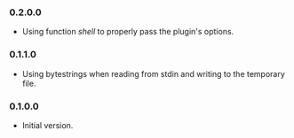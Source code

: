 ### 0.2.0.0

- Using function *shell* to properly pass the plugin's options.

### 0.1.1.0

- Using bytestrings when reading from stdin and writing to the temporary file.

### 0.1.0.0

- Initial version.

